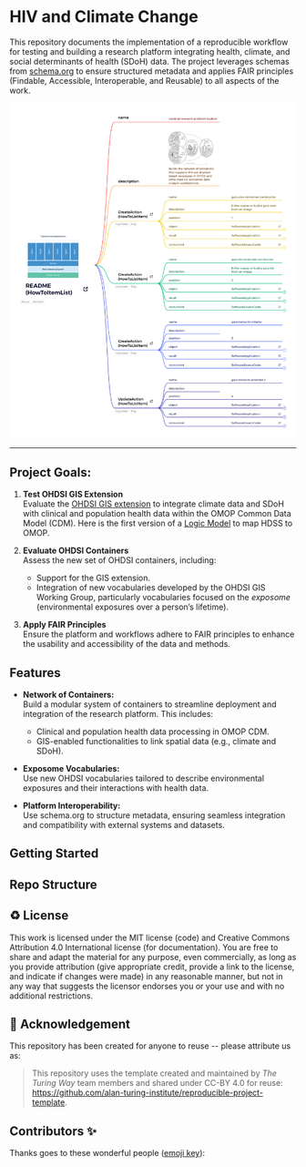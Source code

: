 # HIV and Climate Change
This repository documents the implementation of a reproducible workflow for testing and building a research platform integrating health, climate, and social determinants of health (SDoH) data. The project leverages schemas from [schema.org](https://schema.org) to ensure structured metadata and applies FAIR principles (Findable, Accessible, Interoperable, and Reusable) to all aspects of the work.

![Project Diagram](images/containerized_applications.png)

---
## Project Goals:

1. **Test OHDSI GIS Extension**  
   Evaluate the [OHDSI GIS extension](https://github.com/OHDSI/GIS/issues/367) to integrate climate data and SDoH with clinical and population health data within the OMOP Common Data Model (CDM). Here is the first version of a [Logic Model](https://drive.google.com/file/d/1J_JYAlNAIdXXKp2o0bYKiKHmd6WdgPux/view?usp=drive_link) to map HDSS to OMOP.
   
2. **Evaluate OHDSI Containers**  
   Assess the new set of OHDSI containers, including:
   - Support for the GIS extension.
   - Integration of new vocabularies developed by the OHDSI GIS Working Group, particularly vocabularies focused on the *exposome* (environmental exposures over a person’s lifetime).

3. **Apply FAIR Principles**  
   Ensure the platform and workflows adhere to FAIR principles to enhance the usability and accessibility of the data and methods.

## Features

- **Network of Containers:**  
  Build a modular system of containers to streamline deployment and integration of the research platform. This includes:
  - Clinical and population health data processing in OMOP CDM.
  - GIS-enabled functionalities to link spatial data (e.g., climate and SDoH).
  
- **Exposome Vocabularies:**  
  Use new OHDSI vocabularies tailored to describe environmental exposures and their interactions with health data.

- **Platform Interoperability:**  
  Use schema.org to structure metadata, ensuring seamless integration and compatibility with external systems and datasets.

## Getting Started

## Repo Structure


♻️ License
---

This work is licensed under the MIT license (code) and Creative Commons Attribution 4.0 International license (for documentation).
You are free to share and adapt the material for any purpose, even commercially,
as long as you provide attribution (give appropriate credit, provide a link to the license,
and indicate if changes were made) in any reasonable manner, but not in any way that suggests the
licensor endorses you or your use and with no additional restrictions.

🤝 Acknowledgement
---

This repository has been created for anyone to reuse -- please attribute us as:
> This repository uses the template created and maintained by *The Turing Way* team members and shared under CC-BY 4.0 for reuse: https://github.com/alan-turing-institute/reproducible-project-template.

## Contributors ✨

Thanks goes to these wonderful people ([emoji key](https://allcontributors.org/docs/en/emoji-key)):


